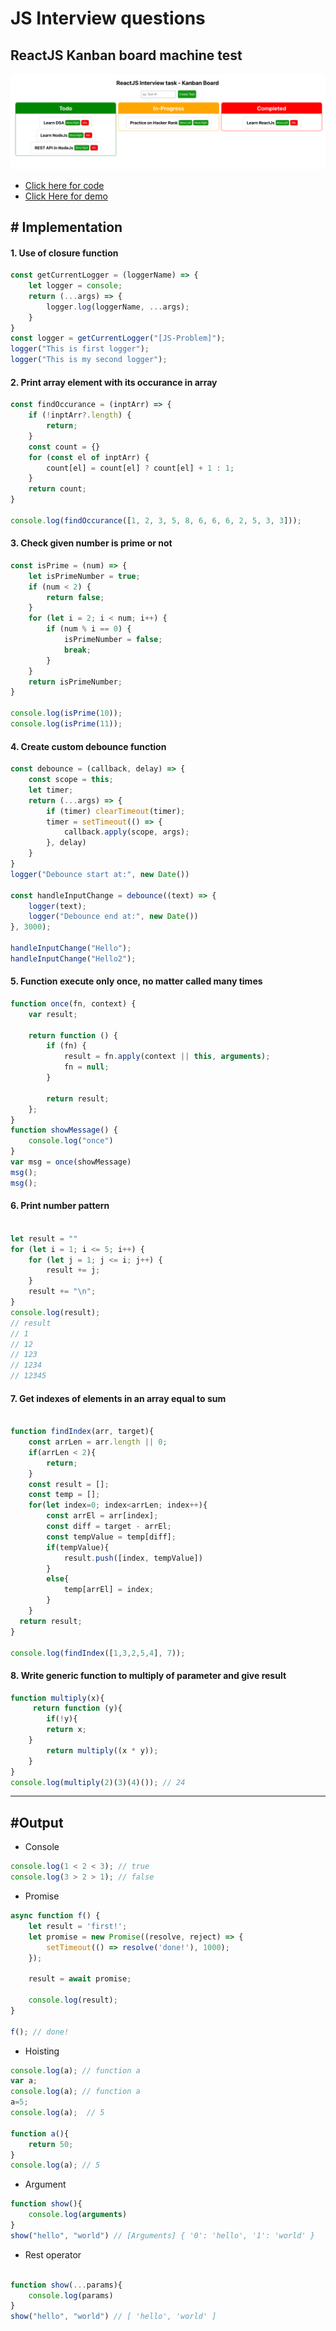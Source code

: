 # JS Interview questions

## ReactJS Kanban board machine test
![kanban board](https://github.com/tripathirajan/reactjs-kanban-board-interview/blob/master/screenshots/kanban-board.png?raw=true, "Kanban board")
- <a href="https://github.com/tripathirajan/reactjs-kanban-board-interview">Click here for code</a>
- <a href="https://tripathirajan.github.io/reactjs-kanban-board-interview/">Click Here for demo</a>

## # Implementation

<h4> 1. Use of closure function</h4>

```js
const getCurrentLogger = (loggerName) => {
    let logger = console;
    return (...args) => {
        logger.log(loggerName, ...args);
    }
}
const logger = getCurrentLogger("[JS-Problem]");
logger("This is first logger");
logger("This is my second logger");

```
<h4> 2. Print array element with its occurance in array </h4>

```js
const findOccurance = (inptArr) => {
    if (!inptArr?.length) {
        return;
    }
    const count = {}
    for (const el of inptArr) {
        count[el] = count[el] ? count[el] + 1 : 1;
    }
    return count;
}

console.log(findOccurance([1, 2, 3, 5, 8, 6, 6, 6, 2, 5, 3, 3]));

```

<h4> 3. Check given number is prime or not </h4>

```js
const isPrime = (num) => {
    let isPrimeNumber = true;
    if (num < 2) {
        return false;
    }
    for (let i = 2; i < num; i++) {
        if (num % i == 0) {
            isPrimeNumber = false;
            break;
        }
    }
    return isPrimeNumber;
}

console.log(isPrime(10));
console.log(isPrime(11));
```

<h4> 4. Create custom debounce function </h4>

```js
const debounce = (callback, delay) => {
    const scope = this;
    let timer;
    return (...args) => {
        if (timer) clearTimeout(timer);
        timer = setTimeout(() => {
            callback.apply(scope, args);
        }, delay)
    }
}
logger("Debounce start at:", new Date())

const handleInputChange = debounce((text) => {
    logger(text);
    logger("Debounce end at:", new Date())
}, 3000);

handleInputChange("Hello");
handleInputChange("Hello2");

```

<h4> 5. Function execute only once, no matter called many times
</h4>

```js
function once(fn, context) {
    var result;

    return function () {
        if (fn) {
            result = fn.apply(context || this, arguments);
            fn = null;
        }

        return result;
    };
}
function showMessage() {
    console.log("once")
}
var msg = once(showMessage)
msg();
msg();

```
<h4> 6. Print number pattern </h4>

```js

let result = ""
for (let i = 1; i <= 5; i++) {
    for (let j = 1; j <= i; j++) {
        result += j;
    }
    result += "\n";
}
console.log(result);
// result
// 1
// 12
// 123
// 1234
// 12345

```
<h4> 7. Get indexes of elements in an array equal to sum </h4>

```js

function findIndex(arr, target){
    const arrLen = arr.length || 0;
    if(arrLen < 2){
        return;
    }
    const result = [];
    const temp = [];
    for(let index=0; index<arrLen; index++){
        const arrEl = arr[index];
        const diff = target - arrEl;
        const tempValue = temp[diff];
        if(tempValue){
            result.push([index, tempValue])
        }
        else{
            temp[arrEl] = index;
        }
    }
  return result;
}

console.log(findIndex([1,3,2,5,4], 7));
```

<h4> 8. Write generic function to multiply of parameter and give result</h4>

```javascript
function multiply(x){
     return function (y){
        if(!y){
        return x;
    }
        return multiply((x * y));
    }
}
console.log(multiply(2)(3)(4)()); // 24
```
----
## #Output

+ Console
```js
console.log(1 < 2 < 3); // true
console.log(3 > 2 > 1); // false
```

+ Promise
```js
async function f() {
    let result = 'first!';
    let promise = new Promise((resolve, reject) => {
        setTimeout(() => resolve('done!'), 1000);
    });

    result = await promise;

    console.log(result);
}

f(); // done!
```
+ Hoisting

```js
console.log(a); // function a
var a; 
console.log(a); // function a
a=5; 
console.log(a);  // 5

function a(){
    return 50;
} 
console.log(a); // 5
```
+ Argument
```js
function show(){
    console.log(arguments)
}
show("hello", "world") // [Arguments] { '0': 'hello', '1': 'world' }
```
+ Rest operator
```js

function show(...params){
    console.log(params)
}
show("hello", "world") // [ 'hello', 'world' ]
```

